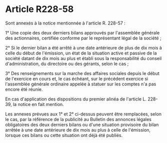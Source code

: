 # Article R228-58

Sont annexés à la notice mentionnée à l'article R. 228-57 :

1° Une copie des deux derniers bilans approuvés par l'assemblée générale des actionnaires, certifiée conforme par le représentant légal de la société ;

2° Si le dernier bilan a été arrêté à une date antérieure de plus de dix mois à celle du début de l'émission, un état de la situation active et passive de la société datant de dix mois au plus et établi sous la responsabilité du conseil d'administration, du directoire ou des gérants, selon le cas ;

3° Des renseignements sur la marche des affaires sociales depuis le début de l'exercice en cours et, le cas échéant, sur le précédent exercice si l'assemblée générale ordinaire appelée à statuer sur les comptes n'a pas encore été réunie.

En cas d'application des dispositions du premier alinéa de l'article L. 228-39, la notice en fait mention.

Les annexes prévues aux 1° et 2° ci-dessus peuvent être remplacées, selon le cas, par la référence de la publicité au Bulletin des annonces légales obligatoires des deux derniers bilans ou d'une situation provisoire du bilan arrêtée à une date antérieure de dix mois au plus à celle de l'émission, lorsque ces bilans ou cette situation ont déjà été publiés.

